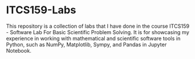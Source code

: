# ITCS159-Labs
This repository is a collection of labs that I have done in the course ITCS159 - Software Lab For Basic Scientific Problem Solving. It is for showcasing my experience in working with mathematical and scientific software tools in Python, such as NumPy, Matplotlib, Sympy, and Pandas in Jupyter Notebook.
